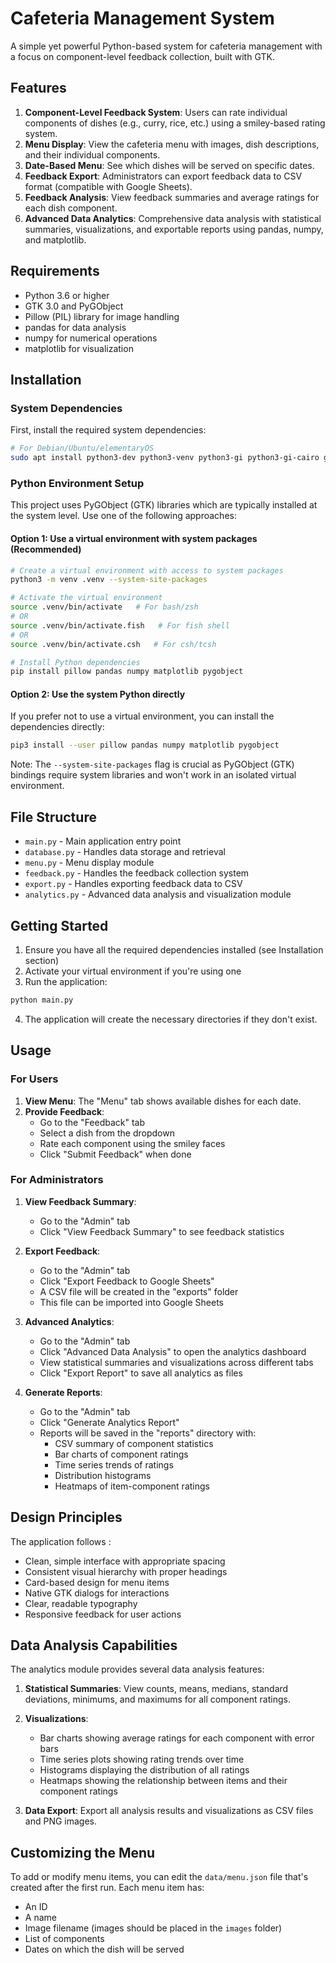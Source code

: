 # Cafeteria Management System

A simple yet powerful Python-based system for cafeteria management with a focus on component-level feedback collection, built with GTK.

## Features

1. **Component-Level Feedback System**: Users can rate individual components of dishes (e.g., curry, rice, etc.) using a smiley-based rating system.
2. **Menu Display**: View the cafeteria menu with images, dish descriptions, and their individual components.
3. **Date-Based Menu**: See which dishes will be served on specific dates.
4. **Feedback Export**: Administrators can export feedback data to CSV format (compatible with Google Sheets).
5. **Feedback Analysis**: View feedback summaries and average ratings for each dish component.
6. **Advanced Data Analytics**: Comprehensive data analysis with statistical summaries, visualizations, and exportable reports using pandas, numpy, and matplotlib.

## Requirements

- Python 3.6 or higher
- GTK 3.0 and PyGObject
- Pillow (PIL) library for image handling
- pandas for data analysis
- numpy for numerical operations
- matplotlib for visualization

## Installation

### System Dependencies

First, install the required system dependencies:

```bash
# For Debian/Ubuntu/elementaryOS
sudo apt install python3-dev python3-venv python3-gi python3-gi-cairo gir1.2-gtk-3.0
```

### Python Environment Setup

This project uses PyGObject (GTK) libraries which are typically installed at the system level. Use one of the following approaches:

#### Option 1: Use a virtual environment with system packages (Recommended)

```bash
# Create a virtual environment with access to system packages
python3 -m venv .venv --system-site-packages

# Activate the virtual environment
source .venv/bin/activate   # For bash/zsh
# OR
source .venv/bin/activate.fish   # For fish shell
# OR
source .venv/bin/activate.csh   # For csh/tcsh

# Install Python dependencies
pip install pillow pandas numpy matplotlib pygobject
```

#### Option 2: Use the system Python directly

If you prefer not to use a virtual environment, you can install the dependencies directly:

```bash
pip3 install --user pillow pandas numpy matplotlib pygobject
```

Note: The `--system-site-packages` flag is crucial as PyGObject (GTK) bindings require system libraries and won't work in an isolated virtual environment.

## File Structure

- `main.py` - Main application entry point
- `database.py` - Handles data storage and retrieval
- `menu.py` - Menu display module
- `feedback.py` - Handles the feedback collection system
- `export.py` - Handles exporting feedback data to CSV
- `analytics.py` - Advanced data analysis and visualization module

## Getting Started

1. Ensure you have all the required dependencies installed (see Installation section)
2. Activate your virtual environment if you're using one
3. Run the application:

```bash
python main.py
```

4. The application will create the necessary directories if they don't exist.

## Usage

### For Users

1. **View Menu**: The "Menu" tab shows available dishes for each date.
2. **Provide Feedback**: 
   - Go to the "Feedback" tab
   - Select a dish from the dropdown
   - Rate each component using the smiley faces
   - Click "Submit Feedback" when done

### For Administrators

1. **View Feedback Summary**: 
   - Go to the "Admin" tab
   - Click "View Feedback Summary" to see feedback statistics
   
2. **Export Feedback**: 
   - Go to the "Admin" tab
   - Click "Export Feedback to Google Sheets"
   - A CSV file will be created in the "exports" folder
   - This file can be imported into Google Sheets
   
3. **Advanced Analytics**:
   - Go to the "Admin" tab
   - Click "Advanced Data Analysis" to open the analytics dashboard
   - View statistical summaries and visualizations across different tabs
   - Click "Export Report" to save all analytics as files

4. **Generate Reports**:
   - Go to the "Admin" tab
   - Click "Generate Analytics Report"
   - Reports will be saved in the "reports" directory with:
     - CSV summary of component statistics
     - Bar charts of component ratings
     - Time series trends of ratings
     - Distribution histograms
     - Heatmaps of item-component ratings

## Design Principles

The application follows :

- Clean, simple interface with appropriate spacing
- Consistent visual hierarchy with proper headings
- Card-based design for menu items
- Native GTK dialogs for interactions
- Clear, readable typography
- Responsive feedback for user actions

## Data Analysis Capabilities

The analytics module provides several data analysis features:

1. **Statistical Summaries**: View counts, means, medians, standard deviations, minimums, and maximums for all component ratings.

2. **Visualizations**:
   - Bar charts showing average ratings for each component with error bars
   - Time series plots showing rating trends over time
   - Histograms displaying the distribution of all ratings
   - Heatmaps showing the relationship between items and their component ratings

3. **Data Export**: Export all analysis results and visualizations as CSV files and PNG images.

## Customizing the Menu

To add or modify menu items, you can edit the `data/menu.json` file that's created after the first run. Each menu item has:
- An ID
- A name
- Image filename (images should be placed in the `images` folder)
- List of components
- Dates on which the dish will be served
